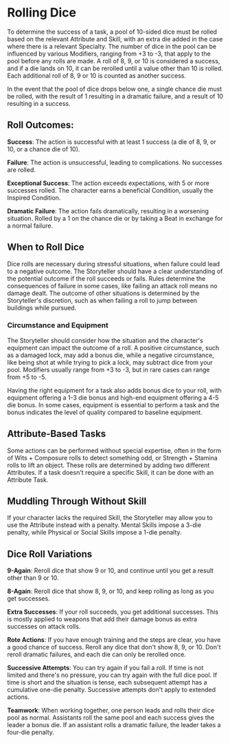 # **Rolling Dice**
To determine the success of a task, a pool of 10-sided dice must be rolled based on the relevant Attribute and Skill, with an extra die added in the case where there is a relevant Specialty. The number of dice in the pool can be influenced by various Modifiers, ranging from +3 to -3, that apply to the pool before any rolls are made. A roll of 8, 9, or 10 is considered a success, and if a die lands on 10, it can be rerolled until a value other than 10 is rolled. Each additional roll of 8, 9 or 10 is counted as another success. 

In the event that the pool of dice drops below one, a single chance die must be rolled, with the result of 1 resulting in a dramatic failure, and a result of 10 resulting in a success.

## **Roll Outcomes:**

**Success**: The action is successful with at least 1 success (a die of 8, 9, or 10, or a chance die of 10).

**Failure**: The action is unsuccessful, leading to complications. No successes are rolled.

**Exceptional Success**: The action exceeds expectations, with 5 or more successes rolled. The character earns a beneficial Condition, usually the Inspired Condition.

**Dramatic Failure**: The action fails dramatically, resulting in a worsening situation. Rolled by a 1 on the chance die or by taking a Beat in exchange for a normal failure.

## **When to Roll Dice**

Dice rolls are necessary during stressful situations, when failure could lead to a negative outcome. The Storyteller should have a clear understanding of the potential outcome if the roll succeeds or fails. Rules determine the consequences of failure in some cases, like failing an attack roll means no damage dealt. The outcome of other situations is determined by the Storyteller's discretion, such as when failing a roll to jump between buildings while pursued.

### Circumstance and Equipment

The Storyteller should consider how the situation and the character's equipment can impact the outcome of a roll. A positive circumstance, such as a damaged lock, may add a bonus die, while a negative circumstance, like being shot at while trying to pick a lock, may subtract dice from your pool. Modifiers usually range from +3 to -3, but in rare cases can range from +5 to -5.

Having the right equipment for a task also adds bonus dice to your roll, with equipment offering a 1-3 die bonus and high-end equipment offering a 4-5 die bonus. In some cases, equipment is essential to perform a task and the bonus indicates the level of quality compared to baseline equipment.

## **Attribute-Based Tasks**
Some actions can be performed without special expertise, often in the form of Wits + Composure rolls to detect something odd, or Strength + Stamina rolls to lift an object. These rolls are determined by adding two different Attributes. If a task doesn't require a specific Skill, it can be done with an Attribute Task.

## **Muddling Through Without Skill**
If your character lacks the required Skill, the Storyteller may allow you to use the Attribute instead with a penalty. Mental Skills impose a 3-die penalty, while Physical or Social Skills impose a 1-die penalty.

## **Dice Roll Variations**

**9-Again**: Reroll dice that show 9 or 10, and continue until you get a result other than 9 or 10.

**8-Again**: Reroll dice that show 8, 9, or 10, and keep rolling as long as you get successes.

**Extra Successes**: If your roll succeeds, you get additional successes. This is mostly applied to weapons that add their damage bonus as extra successes on attack rolls.

**Rote Actions**: If you have enough training and the steps are clear, you have a good chance of success. Reroll any dice that don't show 8, 9, or 10. Don't reroll dramatic failures, and each die can only be rerolled once.

**Successive Attempts**: You can try again if you fail a roll. If time is not limited and there's no pressure, you can try again with the full dice pool. If time is short and the situation is tense, each subsequent attempt has a cumulative one-die penalty. Successive attempts don't apply to extended actions.

**Teamwork**: When working together, one person leads and rolls their dice pool as normal. Assistants roll the same pool and each success gives the leader a bonus die. If an assistant rolls a dramatic failure, the leader takes a four-die penalty.